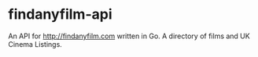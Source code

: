 # findanyfilm-api
An API for http://findanyfilm.com written in Go. A directory of films and UK Cinema Listings.
